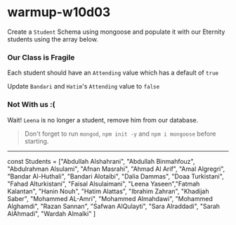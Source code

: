 # warmup-w10d03



Create a `Student` Schema using mongoose and populate it with our Eternity students using the array below.

### Our Class is Fragile

Each student should have an `Attending` value which has a default of `true`

Update `Bandari` and `Hatim`'s `Attending` value to `false`

### Not With us :(

Wait! `Leena` is no longer a student, remove him from our database.


>Don't forget to run `mongod`, `npm init -y` and `npm i mongoose` before starting.

---

const Students = ["Abdullah Alshahrani", "Abdullah Binmahfouz", "Abdulrahman Alsulami",
					 "Afnan Masrahi", "Ahmad Al Arif", "Amal Algregri", "Bandar Al-Huthali", 
					 "Bandari Alotaibi", "Dalia Dammas", "Doaa Turkistani", "Fahad Alturkistani", 
					 "Faisal Alsulaimani", "Leena Yaseen","Fatmah Kalantan", "Hanin Nouh", "Hatim Alattas", "Ibrahim Zahran",
					 "Khadijah Saber", "Mohammed AL-Amri", "Mohammed Almahdawi", 
					 "Mohammed Alghamdi", "Razan Sannan", "Safwan AlQulayti", "Sara Alraddadi", 
					 "Sarah AlAhmadi", "Wardah Almalki" ]
